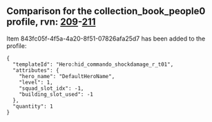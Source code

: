 ## Comparison for the collection_book_people0 profile, rvn: [209](https://github.com/PRO100KatYT/FortniteProfileRevisions/tree/main/profiles/collection_book_people0/209%20collection_book_people0.json)-[211](https://github.com/PRO100KatYT/FortniteProfileRevisions/tree/main/profiles/collection_book_people0/211%20collection_book_people0.json)

Item 843fc05f-4f5a-4a20-8f51-07826afa25d7 has been added to the profile:

```
{
  "templateId": "Hero:hid_commando_shockdamage_r_t01",
  "attributes": {
    "hero_name": "DefaultHeroName",
    "level": 1,
    "squad_slot_idx": -1,
    "building_slot_used": -1
  },
  "quantity": 1
}
```

<br><br>
